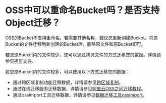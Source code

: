# OSS中可以重命名Bucket吗？是否支持Object迁移？

OSS的Bucket不支持重命名。若需要其他名称，建议您重新创建Bucket，将原Bucket的文件迁移到新创建的Bucket后，删除原文件和原Bucket即可。

若您原Bucket内的文件较少，您可以通过拷贝文件的方式迁移您的数据。详情请参见[拷贝文件](/cn.zh-CN/开发指南/对象/文件（Object）/管理文件/拷贝文件.md)。

若您原Bucket内的文件较多，可以使用以下方式迁移您的数据：

-   通过跨区域复制功能迁移数据，详情请参见[跨区域复制](/cn.zh-CN/开发指南/数据安全/数据容灾/跨区域复制介绍.md)。
-   通过在线迁移服务迁移数据，详情请参见[阿里云OSS之间迁移教程]()。
-   通过ossimport工具迁移数据，详情请参见[数据迁移工具ossimport](/cn.zh-CN/常用工具/数据迁移工具ossimport/说明及配置.md)。

